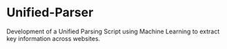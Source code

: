 # Unified-Parser
Development of a Unified Parsing Script using Machine Learning to extract key information across websites.
